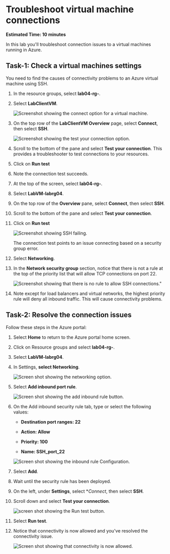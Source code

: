 # Troubleshoot virtual machine connections

**Estimated Time: 10 minutes**

In this lab you'll troubleshoot connection issues to a virtual machines running in Azure.

## Task-1: Check a virtual machines settings

You need to find the causes of connectivity problems to an Azure virtual machine using SSH.

1. In the resource groups, select **lab04-rg-<inject key="DeploymentID" enableCopy="false"/>**.

1. Select **LabClientVM**.

   ![Screenshot showing the connect option for a virtual machine.](https://github.com/gitssps/AZ-720T00-Azure-Support-Engineer-Troubleshooting-Azure-Connectivity/blob/8156d627906643cfb7ac7c278a1268bf2a19f62b/Instructions/media/Az-720%204-1.png)

1. On the top row of the **LabClientVM Overview** page, select **Connect**, then select **SSH**.

   ![Screenshot showing the test your connection option.](https://github.com/gitssps/AZ-720T00-Azure-Support-Engineer-Troubleshooting-Azure-Connectivity/blob/8156d627906643cfb7ac7c278a1268bf2a19f62b/Instructions/media/Az-720%204-2.png)

1. Scroll to the bottom of the pane and select **Test your connection**. This provides a troubleshooter to test connections to your resources.

1. Click on **Run test**

1. Note the connection test succeeds.

1. At the top of the screen, select **lab04-rg-<inject key="DeploymentID" enableCopy="false"/>**.

1. Select **LabVM-labrg04**.

1. On the top row of the **Overview** pane, select **Connect**, then select **SSH**.

1. Scroll to the bottom of the pane and select **Test your connection**.

1. Click on **Run test**

    ![Screenshot showing SSH failing.](https://github.com/gitssps/AZ-720T00-Azure-Support-Engineer-Troubleshooting-Azure-Connectivity/blob/8156d627906643cfb7ac7c278a1268bf2a19f62b/Instructions/media/Az-720%204-3.png)

    The connection test points to an issue connecting based on a security group error.

1. Select **Networking**.

1. In the **Network security group** section, notice that there is not a rule at the top of the priority list that will allow TCP connections on port 22.

    ![Screenshot showing that there is no rule to allow SSH connections."](https://github.com/gitssps/AZ-720T00-Azure-Support-Engineer-Troubleshooting-Azure-Connectivity/blob/466f654fa70ffb015518a8b97d41196e3a172dec/Instructions/media/Az-720%204-3.png)

1. Note except for load balancers and virtual networks, the highest priority rule will deny all inbound traffic. This will cause connectivity problems.

## Task-2: Resolve the connection issues

Follow these steps in the Azure portal:

1. Select **Home** to return to the Azure portal home screen.

1. Click on Resource groups and select **lab04-rg-<inject key="DeploymentID" enableCopy="false"/>**.

1. Select **LabVM-labrg04**.

1. In Settings, **select Networking**.

   ![Screen shot showing the networking option.](https://github.com/gitssps/AZ-720T00-Azure-Support-Engineer-Troubleshooting-Azure-Connectivity/blob/71e2b7bd8b8a128d332eafe391a5dc613c7d78de/Instructions/media/Az-720%204-3.png)

1. Select **Add inbound port rule**.

   ![Screen shot showing the add inbound rule button.](https://github.com/gitssps/AZ-720T00-Azure-Support-Engineer-Troubleshooting-Azure-Connectivity/blob/8156d627906643cfb7ac7c278a1268bf2a19f62b/Instructions/media/Az-720%204-6.png)

1. On the Add inbound security rule tab, type or select the following values:

   - **Destination port ranges: 22**

   - **Action: Allow**

   - **Priority: 100**

   - **Name: SSH_port_22**

    ![Screen shot showing the inbound rule Configuration.](https://github.com/gitssps/AZ-720T00-Azure-Support-Engineer-Troubleshooting-Azure-Connectivity/blob/8156d627906643cfb7ac7c278a1268bf2a19f62b/Instructions/media/Az-720%204-7.png)

1. Select **Add**.

1. Wait until the security rule has been deployed.

1. On the left, under **Settings**, select **Connect*, then select **SSH**.

1. Scroll down and select **Test your connection**.

   ![screen shot showing the Run test button.](https://github.com/gitssps/AZ-720T00-Azure-Support-Engineer-Troubleshooting-Azure-Connectivity/blob/8156d627906643cfb7ac7c278a1268bf2a19f62b/Instructions/media/Az-720%204-8.png)

1. Select **Run test**.

1. Notice that connectivity is now allowed and you've resolved the connectivity issue.

   ![Screen shot showing that connectivity is now allowed.](https://github.com/gitssps/AZ-720T00-Azure-Support-Engineer-Troubleshooting-Azure-Connectivity/blob/8156d627906643cfb7ac7c278a1268bf2a19f62b/Instructions/media/Az-720%204-9.png)

